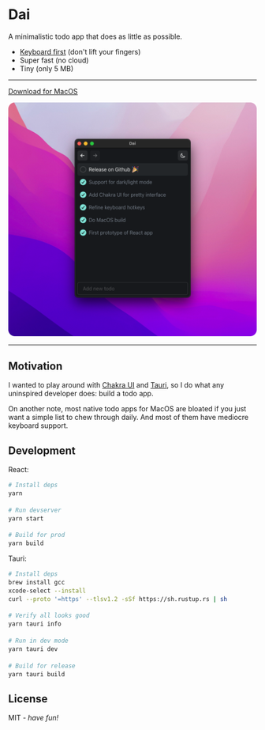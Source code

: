 # Dai

A minimalistic todo app that does as little as possible.

- [Keyboard first](src/constants/hotkeys.ts) (don't lift your fingers)
- Super fast (no cloud)
- Tiny (only 5 MB)

---

[Download for MacOS](https://github.com/laander/dai/releases/latest/download/Dai_x64.dmg)

<img src="misc/app-showcase.png" width="787px" />

---

## Motivation

I wanted to play around with [Chakra UI](https://chakra-ui.com/) and [Tauri](https://tauri.studio/), so I do what any uninspired developer does: build a todo app.

On another note, most native todo apps for MacOS are bloated if you just want a simple list to chew through daily. And most of them have mediocre keyboard support.

## Development

React:

```bash
# Install deps
yarn

# Run devserver
yarn start

# Build for prod
yarn build
```

Tauri:

```bash
# Install deps
brew install gcc
xcode-select --install
curl --proto '=https' --tlsv1.2 -sSf https://sh.rustup.rs | sh

# Verify all looks good
yarn tauri info

# Run in dev mode
yarn tauri dev

# Build for release
yarn tauri build
```

## License

MIT _- have fun!_
